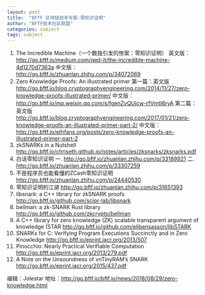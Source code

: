 ```yaml
---
layout: post
title:  "BFTF 区块链技术专题-零知识证明"
author: "BFTF技术社区联盟"
categories: subject
tags: subject
---
```


1. The Incredible Machine（一个数独引发的惨案：零知识证明）
  英文版：<http://go.bftf.io/medium.com/qed-it/the-incredible-machine-4d1270d7363a>
  中文版：<http://go.bftf.io/zhuanlan.zhihu.com/p/34072069>
2. Zero Knowledge Proofs: An illustrated primer
  第一篇：英文版 <http://go.bftf.io/blog.cryptographyengineering.com/2014/11/27/zero-knowledge-proofs-illustrated-primer/>  中文版：<http://go.bftf.io/mp.weixin.qq.com/s/fgenZvQUjcw-rfVmtl6ryA>
  第二篇：英文版 <http://go.bftf.io/blog.cryptographyengineering.com/2017/01/21/zero-knowledge-proofs-an-illustrated-primer-part-2/> 中文版：<http://go.bftf.io/ethfans.org/posts/zero-knowledge-proofs-an-illustrated-primer-part-2>
3. zkSNARKs in a Nutshell <http://go.bftf.io/chriseth.github.io/notes/articles/zksnarks/zksnarks.pdf>
4. 白话零知识证明
  一. <http://go.bftf.io/zhuanlan.zhihu.com/p/33189921>
  二. <http://go.bftf.io/zhuanlan.zhihu.com/p/33307259>
5. 不是程序员也能看懂的ZCash零知识证明  <http://go.bftf.io/zhuanlan.zhihu.com/p/24440530>
6. 零知识证明的江湖 <http://go.bftf.io/zhuanlan.zhihu.com/p/31651393>
7. libsnark: a C++ library for zkSNARK proofs <http://go.bftf.io/github.com/scipr-lab/libsnark>
8. bellman: a zk-SNARK Rust library <http://go.bftf.io/github.com/zkcrypto/bellman>
9. A C++ library for zero knowledge (ZK) scalable transparent argument of knowledge (STAR <http://go.bftf.io/github.com/elibensasson/libSTARK>
10. SNARKs for C: Verifying Program Executions Succinctly and in Zero Knowledge <http://go.bftf.io/eprint.iacr.org/2013/507>
11. Pinocchio: Nearly Practical Verifiable Computation <http://go.bftf.io/eprint.iacr.org/2013/279.pdf>
12. A Note on the Unsoundness of vnTinyRAM’s SNARK <http://go.bftf.io/eprint.iacr.org/2015/437.pdf>



编辑：Jolestar
地址：<http://go.bftf.io/bftf.io/news/2018/08/29/zero-knowledge.html>